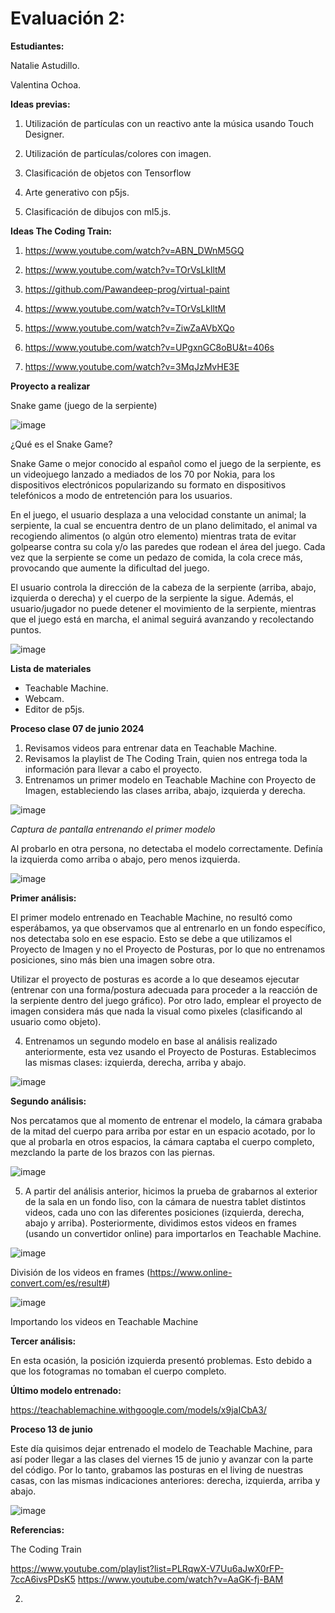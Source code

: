 # Evaluación 2: 

**Estudiantes:** 

Natalie Astudillo.

Valentina Ochoa. 

**Ideas previas:**

1. Utilización de partículas con un reactivo ante la música usando Touch Designer.

2. Utilización de partículas/colores con imagen.

3. Clasificación de objetos con Tensorflow

4. Arte generativo con p5js. 

5. Clasificación de dibujos con ml5.js. 

**Ideas The Coding Train:**

1. https://www.youtube.com/watch?v=ABN_DWnM5GQ

2. https://www.youtube.com/watch?v=TOrVsLklltM

3. https://github.com/Pawandeep-prog/virtual-paint

4. https://www.youtube.com/watch?v=TOrVsLklltM
   
5. https://www.youtube.com/watch?v=ZiwZaAVbXQo 

6. https://www.youtube.com/watch?v=UPgxnGC8oBU&t=406s

7. https://www.youtube.com/watch?v=3MqJzMvHE3E

**Proyecto a realizar**

Snake game (juego de la serpiente)

![image](https://github.com/ValentinaOchoa09/audiv027-2024-1/assets/127344361/fda6d9a5-b9a8-40ea-9ab0-59a5a9a4058e)

¿Qué es el Snake Game?

Snake Game o mejor conocido al español como el juego de la serpiente, es un videojuego lanzado a mediados de los 70 por Nokia, para los dispositivos electrónicos popularizando su formato en dispositivos telefónicos a modo de entretención para los usuarios. 

En el juego, el usuario desplaza a una velocidad constante un animal; la serpiente, la cual se encuentra dentro de un plano delimitado, el animal va recogiendo alimentos (o algún otro elemento) mientras trata de evitar golpearse contra su cola y/o las paredes que rodean el área del juego. Cada vez que la serpiente se come un pedazo de comida, la cola crece más, provocando que aumente la dificultad del juego. 

El usuario controla la dirección de la cabeza de la serpiente (arriba, abajo, izquierda o derecha) y el cuerpo de la serpiente la sigue. Además, el usuario/jugador no puede detener el movimiento de la serpiente, mientras que el juego está en marcha, el animal seguirá avanzando y recolectando puntos.

![image](https://github.com/ValentinaOchoa09/audiv027-2024-1/assets/127344361/9ebbb0dd-aca3-4f5a-9233-2a062f943ada)

**Lista de materiales**

- Teachable Machine.
- Webcam.
- Editor de p5js.

**Proceso clase 07 de junio 2024**

1. Revisamos videos para entrenar data en Teachable Machine.
2. Revisamos la playlist de The Coding Train, quien nos entrega toda la información para llevar a cabo el proyecto.
3. Entrenamos un primer modelo en Teachable Machine con Proyecto de Imagen, estableciendo las clases arriba, abajo, izquierda y derecha.

![image](https://github.com/ValentinaOchoa09/audiv027-2024-1/assets/127344361/1b10350e-2339-4d66-a22d-1ccb46a521ff)

*Captura de pantalla entrenando el primer modelo*

Al probarlo en otra persona, no detectaba el modelo correctamente. Definía la izquierda como arriba o abajo, pero menos izquierda.

![image](https://github.com/ValentinaOchoa09/audiv027-2024-1/assets/127344361/d7ce4d94-0204-4fb2-99b3-fc6e19418781)

**Primer análisis:**

El primer modelo entrenado en Teachable Machine, no resultó como esperábamos, ya que observamos que al entrenarlo en un fondo específico,  nos detectaba solo en ese espacio. Esto se debe a que utilizamos el Proyecto de Imagen y no el Proyecto de Posturas, por lo que no entrenamos posiciones, sino más bien una imagen sobre otra. 

Utilizar el proyecto de posturas es acorde a lo que deseamos ejecutar (entrenar con una forma/postura adecuada para proceder a la reacción de la serpiente dentro del juego gráfico). Por otro lado, emplear el proyecto de imagen considera más que nada la visual como pixeles (clasificando al usuario como objeto).

4. Entrenamos un segundo modelo en base al análisis realizado anteriormente, esta vez usando el Proyecto de Posturas. Establecimos las mismas clases: izquierda, derecha, arriba y abajo. 

![image](https://github.com/ValentinaOchoa09/audiv027-2024-1/assets/127344361/1d10a5d3-d72a-4932-bb63-a4bd94b087d8)

**Segundo análisis:**

Nos percatamos que al momento de entrenar el modelo, la cámara grababa de la mitad del cuerpo para arriba por estar en un espacio acotado, por lo que al probarla en otros espacios, la cámara captaba el cuerpo completo, mezclando la parte de los brazos con las piernas. 

![image](https://github.com/ValentinaOchoa09/audiv027-2024-1/assets/127344361/0923d70f-4aae-4af8-b507-beb614663722)

5. A partir del análisis anterior, hicimos la prueba de grabarnos al exterior de la sala en un fondo liso, con la cámara de nuestra tablet distintos videos, cada uno con las diferentes posiciones (izquierda, derecha, abajo y arriba). Posteriormente, dividimos estos videos en frames (usando un convertidor online) para importarlos en Teachable Machine.

![image](https://github.com/ValentinaOchoa09/audiv027-2024-1/assets/127344361/fe6b1eba-fc73-4e31-a261-ffaab9b96b4f)

División de los videos en frames (https://www.online-convert.com/es/result#)

![image](https://github.com/ValentinaOchoa09/audiv027-2024-1/assets/127344361/4c82a8d2-dd61-49ce-b7e2-fa5df9d6c804)

Importando los videos en Teachable Machine 

**Tercer análisis:**

En esta ocasión, la posición izquierda presentó problemas. Esto debido a que los fotogramas no tomaban el cuerpo completo. 

**Último modelo entrenado:**

https://teachablemachine.withgoogle.com/models/x9jaICbA3/

**Proceso 13 de junio**

Este día quisimos dejar entrenado el modelo de Teachable Machine, para así poder llegar a las clases del viernes 15 de junio y avanzar con la parte del código. Por lo tanto, grabamos las posturas en el living de nuestras casas, con las mismas indicaciones anteriores: derecha, izquierda, arriba y abajo.

![image](https://github.com/ValentinaOchoa09/audiv027-2024-1/assets/127344361/e750f5f6-4c73-4ef2-b248-cd0ab303b98c)


**Referencias:**

The Coding Train

https://www.youtube.com/playlist?list=PLRqwX-V7Uu6aJwX0rFP-7ccA6ivsPDsK5
https://www.youtube.com/watch?v=AaGK-fj-BAM

2. 


